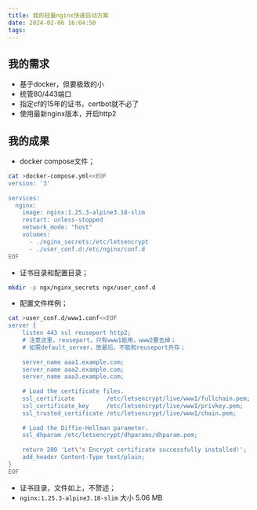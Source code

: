 ```yaml
---
title: 我的轻量nginx快速启动方案
date: 2024-02-06 16:04:50
tags:
---
```


## 我的需求

- 基于docker，但要极致的小
- 统管80/443端口
- 指定cf的15年的证书，certbot就不必了
- 使用最新nginx版本，开启http2

## 我的成果

- docker compose文件；
```bash
cat >docker-compose.yml<<EOF
version: '3'
    
services:
  nginx:
    image: nginx:1.25.3-alpine3.18-slim
    restart: unless-stopped
    network_mode: "host"
    volumes:
      - ./nginx_secrets:/etc/letsencrypt
      - ./user_conf.d:/etc/nginx/conf.d
EOF
```
- 证书目录和配置目录；
```bash
mkdir -p ngx/nginx_secrets ngx/user_conf.d
```
- 配置文件样例；
```bash
cat >user_conf.d/www1.conf<<EOF
server {
    listen 443 ssl reuseport http2;
    # 注意这里，reuseport，只有www1能用，www2要去掉；
    # 如需default_server，放最后，不能和reuseport共存；
    
    server_name aaa1.example.com;
    server_name aaa2.example.com;
    server_name aaa3.example.com;
    
    # Load the certificate files.
    ssl_certificate         /etc/letsencrypt/live/www1/fullchain.pem;
    ssl_certificate_key     /etc/letsencrypt/live/www1/privkey.pem;
    ssl_trusted_certificate /etc/letsencrypt/live/www1/chain.pem;
    
    # Load the Diffie-Hellman parameter.
    ssl_dhparam /etc/letsencrypt/dhparams/dhparam.pem;
    
    return 200 'Let\'s Encrypt certificate successfully installed!';
    add_header Content-Type text/plain;
}
EOF
```
- 证书目录，文件如上，不赘述；
- `nginx:1.25.3-alpine3.18-slim` 大小 5.06 MB
